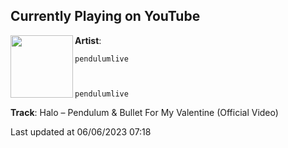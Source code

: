 ## Currently Playing on YouTube

[<img align="left" width="100" src="https://i.ytimg.com/vi/B3sn30XQhL4/maxresdefault.jpg">](https://www.youtube.com/watch?v=B3sn30XQhL4)

**Artist**: 
  
    pendulumlive
  
  
  
    pendulumlive
  





 

**Track**: Halo – Pendulum & Bullet For My Valentine (Official Video)

Last updated at 06/06/2023 07:18
